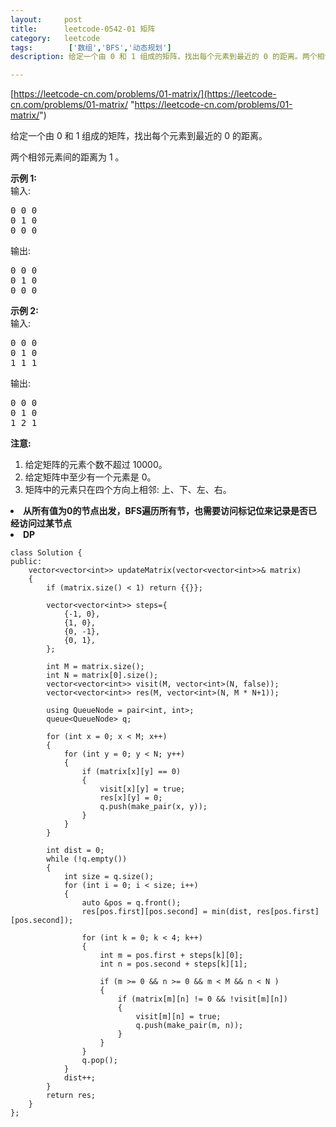 ```yaml
---
layout:     post
title:      leetcode-0542-01 矩阵
category:   leetcode
tags:        ['数组','BFS','动态规划']
description: 给定一个由 0 和 1 组成的矩阵，找出每个元素到最近的 0 的距离。两个相邻元素间的距离为 1 。

---
```


[https://leetcode-cn.com/problems/01-matrix/](https://leetcode-cn.com/problems/01-matrix/ "https://leetcode-cn.com/problems/01-matrix/")

<div class="notranslate"><p>给定一个由 0 和 1 组成的矩阵，找出每个元素到最近的 0 的距离。</p>

<p>两个相邻元素间的距离为 1 。</p>

<p><strong>示例 1: </strong><br>
输入:</p>

<pre>0 0 0
0 1 0
0 0 0
</pre>

<p>输出:</p>

<pre>0 0 0
0 1 0
0 0 0
</pre>

<p><strong>示例 2: </strong><br>
输入:</p>

<pre>0 0 0
0 1 0
1 1 1
</pre>

<p>输出:</p>

<pre>0 0 0
0 1 0
1 2 1
</pre>

<p><strong>注意:</strong></p>

<ol>
	<li>给定矩阵的元素个数不超过 10000。</li>
	<li>给定矩阵中至少有一个元素是 0。</li>
	<li>矩阵中的元素只在四个方向上相邻: 上、下、左、右。</li>
</ol>
</div>

<p><strong>
<li>从所有值为0的节点出发，BFS遍历所有节，也需要访问标记位来记录是否已经访问过某节点</li>
<li>DP</li>
</strong></p>

	class Solution {
	public:
	    vector<vector<int>> updateMatrix(vector<vector<int>>& matrix)
	    {
	        if (matrix.size() < 1) return {{}};
	
	        vector<vector<int>> steps={
	            {-1, 0},
	            {1, 0},
	            {0, -1},
	            {0, 1},
	        };
	
	        int M = matrix.size(); 
	        int N = matrix[0].size();
	        vector<vector<int>> visit(M, vector<int>(N, false));
	        vector<vector<int>> res(M, vector<int>(N, M * N+1));
	
	        using QueueNode = pair<int, int>;
	        queue<QueueNode> q;
	
	        for (int x = 0; x < M; x++)
	        {
	            for (int y = 0; y < N; y++)
	            {
	                if (matrix[x][y] == 0)
	                {
	                    visit[x][y] = true;
	                    res[x][y] = 0;
	                    q.push(make_pair(x, y));
	                }
	            }
	        }
	
	        int dist = 0;
	        while (!q.empty())
	        {
	            int size = q.size();
	            for (int i = 0; i < size; i++)
	            {
	                auto &pos = q.front();
	                res[pos.first][pos.second] = min(dist, res[pos.first][pos.second]);
	
	                for (int k = 0; k < 4; k++)
	                {
	                    int m = pos.first + steps[k][0];
	                    int n = pos.second + steps[k][1];
	
	                    if (m >= 0 && n >= 0 && m < M && n < N )
	                    {
	                        if (matrix[m][n] != 0 && !visit[m][n])
	                        {
	                            visit[m][n] = true;
	                            q.push(make_pair(m, n));
	                        }
	                    }
	                }
	                q.pop();
	            }
	            dist++;
	        }
	        return res;
	    }
	};
